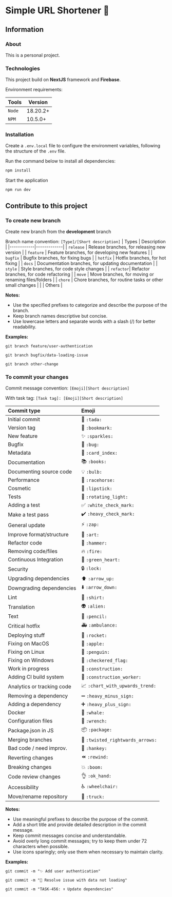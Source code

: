 # Simple URL Shortener 🔗

## Information

### About

This is a personal project.

### Technologies

This project build on **NextJS** framework and **Firebase**.

Environment requirements:

| Tools | Version |
|------------|-------------|
| `Node` | 18.20.2+ |
| `NPM` | 10.5.0+ |

### Installation

Create a `.env.local` file to configure the environment variables, following the structure of the `.env` file.

Run the command below to install all dependencies:

```bash
npm install
```

Start the application

```bash
npm run dev
```

## Contribute to this project

### To create new branch

Create new branch from the **development** branch

Branch name convention: `[Type]/[Short description]`
| Types | Description |
|------------|-------------|
| `release` | Release branches, for releasing new version |
| `feature` | Feature branches, for developing new features |
| `bugfix`  | Bugfix branches, for fixing bugs |
| `hotfix`  | Hotfix branches, for hot fixing |
| `docs`    | Documentation branches, for updating documentation |
| `style`   | Style branches, for code style changes |
| `refactor`| Refactor branches, for code refactoring |
| `move`    | Move branches, for moving or renaming files/folders |
| `chore`   | Chore branches, for routine tasks or other small changes |
|    | Others |

**Notes:**

- Use the specified prefixes to categorize and describe the purpose of the branch.
- Keep branch names descriptive but concise.
- Use lowercase letters and separate words with a slash (/) for better readability.

**Examples:**

```git
git branch feature/user-authentication
```

```git
git branch bugfix/data-loading-issue
```

```git
git branch other-change
```

### To commit your changes

Commit message convention: `[Emoji][Short description]`

With task tag: `[Task tag]: [Emoji][Short description]`

|   Commit type              | Emoji                                         |
|:---------------------------|:----------------------------------------------|
| Initial commit             | 🎉 `:tada:`                               |
| Version tag                | 🔖 `:bookmark:`                       |
| New feature                | ✨ `:sparkles:`                       |
| Bugfix                     | 🐛 `:bug:`                                 |
| Metadata                   | 📇 `:card_index:`                   |
| Documentation              | 📚 `:books:`                             |
| Documenting source code    | 💡 `:bulb:`                               |
| Performance                | 🐎 `:racehorse:`                     |
| Cosmetic                   | 💄 `:lipstick:`                       |
| Tests                      | 🚨 `:rotating_light:`           |
| Adding a test              | ✅ `:white_check_mark:`       |
| Make a test pass           | ✔️ `:heavy_check_mark:`       |
| General update             | ⚡ `:zap:`                                 |
| Improve format/structure   | 🎨 `:art:`                                 |
| Refactor code              | 🔨 `:hammer:`                           |
| Removing code/files        | 🔥 `:fire:`                               |
| Continuous Integration     | 💚 `:green_heart:`                 |
| Security                   | 🔒 `:lock:`                               |
| Upgrading dependencies     | ⬆️ `:arrow_up:`                       |
| Downgrading dependencies   | ⬇️ `:arrow_down:`                   |
| Lint                       | 👕 `:shirt:`                             |
| Translation                | 👽  `:alien:`                             |
| Text                       | 📝 `:pencil:`                           |
| Critical hotfix            | 🚑  `:ambulance:`                     |
| Deploying stuff            | 🚀 `:rocket:`                           |
| Fixing on MacOS            | 🍎 `:apple:`                             |
| Fixing on Linux            | 🐧 `:penguin:`                         |
| Fixing on Windows          | 🏁 `:checkered_flag:`           |
| Work in progress           | 🚧 `:construction:`              |
| Adding CI build system     | 👷 `:construction_worker:` |
| Analytics or tracking code | 📈 `:chart_with_upwards_trend:` |
| Removing a dependency      | ➖ `:heavy_minus_sign:`       |
| Adding a dependency        | ➕ `:heavy_plus_sign:`         |
| Docker                     | 🐳 `:whale:`                             |
| Configuration files        | 🔧 `:wrench:`                           |
| Package.json in JS         | 📦 `:package:`                         |
| Merging branches           | 🔀 `:twisted_rightwards_arrows:` |
| Bad code / need improv.    | 💩 `:hankey:`                           |
| Reverting changes          | ⏪ `:rewind:`                           |
| Breaking changes           | 💥 `:boom:`                               |
| Code review changes        | 👌 `:ok_hand:`                         |
| Accessibility              | ♿ `:wheelchair:`                   |
| Move/rename repository     | 🚚 `:truck:`                       |

**Notes:**

- Use meaningful prefixes to describe the purpose of the commit.
- Add a short title and provide detailed description in the commit message.
- Keep commit messages concise and understandable.
- Avoid overly long commit messages; try to keep them under 72 characters when possible.
- Use icons sparingly; only use them when necessary to maintain clarity.

**Examples:**

```git
git commit -m "✨ Add user authentication"
```

```git
git commit -m "🐛 Resolve issue with data not loading"
```

```git
git commit -m "TASK-456: ⬆️ Update dependencies"
```
